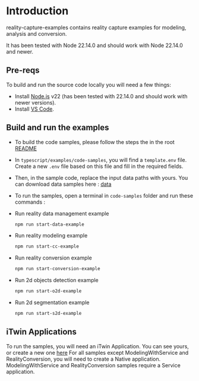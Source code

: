# Introduction

reality-capture-examples contains reality capture examples for modeling, analysis and conversion.

It has been tested with Node 22.14.0 and should work with Node 22.14.0 and newer.

## Pre-reqs

To build and run the source code locally you will need a few things:

- Install [Node.js](https://nodejs.org/en/) v22 (has been tested with 22.14.0 and should work with newer versions).
- Install [VS Code](https://code.visualstudio.com/).

## Build and run the examples

- To build the code samples, please follow the steps the in the root [README](../../../README.md)

- In `typescript/examples/code-samples`, you will find a `template.env` file. Create a new `.env` file based on this file and fill in the required fields.

- Then, in the sample code, replace the input data paths with yours. You can download data samples here : [data](https://bentleysystems.service-now.com/community?sys_kb_id=cda378791b714690dc6db99f034bcb5c&id=kb_article_view&sysparm_rank=1&sysparm_tsqueryId=1c9303b31bb1e610dc6db99f034bcb85)

- To run the samples, open a terminal in `code-samples` folder and run these commands :
- Run reality data management example

  ```sh
  npm run start-data-example
  ```

- Run reality modeling example

  ```sh
  npm run start-cc-example
  ```

- Run reality conversion example
  
  ```sh
  npm run start-conversion-example
  ```

- Run 2d objects detection example
  
  ```sh
  npm run start-o2d-example
  ```

- Run 2d segmentation example
  
  ```sh
  npm run start-s2d-example
  ```

## iTwin Applications

To run the samples, you will need an iTwin Application.
You can see yours, or create a new one [here](https://developer.bentley.com/my-apps/)
For all samples except ModelingWithService and RealityConversion, you will need to create a Native application.
ModelingWithService and RealityConversion samples require a Service application.